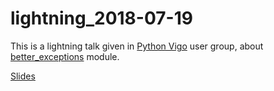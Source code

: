 # lightning_2018-07-19

This is a lightning talk  given in [Python Vigo](https://www.python-vigo.es/posts/reunion-del-grupo-el-19072018/) user group, about [better_exceptions](https://github.com/qix-/better-exceptions) module.

[Slides](https://daniel-at-github.github.io/lightning_2018-07-19/)
